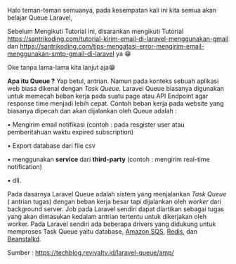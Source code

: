 Halo teman-teman semuanya, pada kesempatan kali ini kita semua akan belajar Queue Laravel,

Sebelum Mengikuti Tutorial ini, disarankan mengikuti Tutorial https://santrikoding.com/tutorial-kirim-email-di-laravel-menggunakan-gmail dan  https://santrikoding.com/tips-mengatasi-error-mengirim-email-menggunakan-smtp-gmail-di-laravel ya 😁



Oke tanpa lama-lama kita lanjut aja😁

**Apa itu Queue ?** Yap betul, antrian. Namun pada konteks sebuah aplikasi web biasa dikenal dengan *Task Queue.* Laravel Queue biasanya digunakan untuk memecah beban kerja pada suatu page atau API Endpoint agar response time menjadi lebih cepat. Contoh beban kerja  pada website yang biasanya dipecah dan akan dijalankan oleh Queue adalah :

• Mengirim email notifikasi (contoh : pada resgister user atau pemberitahuan waktu expired subscription)

• Export database dari file csv

• menggunakan **service** dari **third-party** (contoh : mengirim real-time notification)

• dll.



Pada dasarnya Laravel Queue adalah sistem yang menjalankan *Task Queue* ( antrian tugas) dengan beban kerja besar tapi dijalankan oleh *worker* dari background server. Job pada Laravel sendiri dapat diartikan sebagai tugas yang akan dimasukan kedalam antrian tertentu untuk dikerjakan oleh worker. Pada Laravel sendiri ada beberapa drivers yang didukung untuk memproses Task Queue yaitu database, [Amazon SQS](https://aws.amazon.com/sqs/), [Redis](https://redis.io/), dan [Beanstalkd](https://beanstalkd.github.io/).



Sumber : https://techblog.revivaltv.id/laravel-queue/amp/